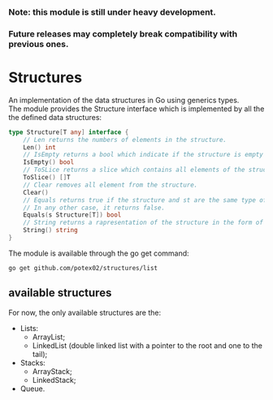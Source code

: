 ### Note: this module is still under heavy development.
### Future releases may completely break compatibility with previous ones.
# Structures
An implementation of the data structures in Go using generics types.<br/>
The module provides the Structure interface which is implemented by all the the defined data structures:
```go
type Structure[T any] interface {
	// Len returns the numbers of elements in the structure.
	Len() int
	// IsEmpty returns a bool which indicate if the structure is empty or not.
	IsEmpty() bool
	// ToSLice returns a slice which contains all elements of the structure.
	ToSlice() []T
	// Clear removes all element from the structure.
	Clear()
	// Equals returns true if the structure and st are the same type of structure and their elements are equals.
	// In any other case, it returns false.
	Equals(s Structure[T]) bool
	// String returns a rapresentation of the structure in the form of a string.
	String() string
}
```
The module is available through the go get command:
```
go get github.com/potex02/structures/list
```
## available structures
For now, the only available structures are the:
- Lists:
	- ArrayList;
	- LinkedList (double linked list with a pointer to the root and one to the tail);
- Stacks:
	- ArrayStack;
	- LinkedStack;
- Queue.